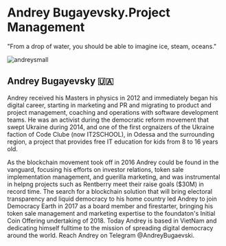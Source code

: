 # Andrey Bugayevsky.Project Management
"From a drop of water, you should be able to imagine ice, steam, oceans."

![andreysmall](https://user-images.githubusercontent.com/24529258/38320024-4918d2f8-37e8-11e8-8457-a1ceff633c57.png)

## Andrey Bugayevsky 🇺🇦
Andrey received his Masters in physics in 2012 and immediately began his digital career, starting in marketing and PR and migrating to product and project management, coaching and operations with software development teams. He was an activist during the democratic reform movement that swept Ukraine during 2014, and one of the first orgnaizers of the Ukraine faction of Code Clube (now IT2SCHOOL), in Odessa and the surrounding region, a project that provides free IT education for kids from 8 to 16 years old. 

As the blockchain movement took off in 2016 Andrey could be found in the vanguard, focusing his efforts on investor relations, token sale implementation management, and guerilla marketing, and was instrumental in helpng projects such as Rentberry meet their raise goals ($30M) in record time. The search for a blockchain solution that will bring electoral transparency and liquid democracy to his home country led Andrey to join Democracy Earth in 2017 as a board member and firestarter, bringing his token sale management and marketing expertise to the foundaton's Initial Coin Offering undertaking of 2018. Today Andrey is based in VietNam and dedicating himself fulltime to the  mission of spreading digital democracy around the world. Reach Andrey on Telegram @AndreyBugaevski.
